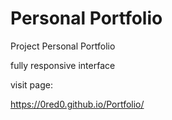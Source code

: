 # Personal Portfolio 

Project Personal Portfolio	<br>

fully responsive interface <br>

visit page: <br>

https://0red0.github.io/Portfolio/
